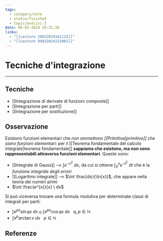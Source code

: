 ```yaml
---
tags:
  - category/note
  - status/finished
  - topic/analisi-I
date: 06-03-2024 19:31:26
links:
  - "[[Lecture 28022024141133]]"
  - "[[Lecture 04032024131001]]"
---
```

# Tecniche d'integrazione
---
## Tecniche
- [[Integrazione di derivate di funzioni composte]]
- [[Integrazione per parti]]
- [[Integrazione per sostituzione]]

## Osservazione
Esistono funzioni elementari che _non ammettono [[Primitiva|primitive]] che siano funzioni elementari_: per il [[Teorema fondamentale del calcolo integrale|teorema fondamentale]] **sappiamo che esistono, ma non sono rappresentabili attraverso funzioni elementari**.
Queste sono:
- [[Integrale di Gauss]] --> $\int e^{-x^{2}} \ dx$, da cui si ottiene $\int_{0}^{x} e^{-t^{2}} \ dt$ che è la _funzione integrale degli errori_
- [[Logaritmo integrale]] --> $\int \frac{dx}{\ln{x}}$, che appare nella teoria dei numeri primi
- $\int \frac{e^{x}}{x} \ dx$

Si può viceversa trovare una formula risolutiva per determinate classi di integrali per parti:
- $\int e^{px} \sin{qx} \ dx$ o $\int e^{px} \cos{qx} \ dx \ \ \ q, p \in \mathbb{N}$
- $\int x^{p} \arctan{x} \ dx \ \ \ p \in \mathbb{N}$

## Referenze
